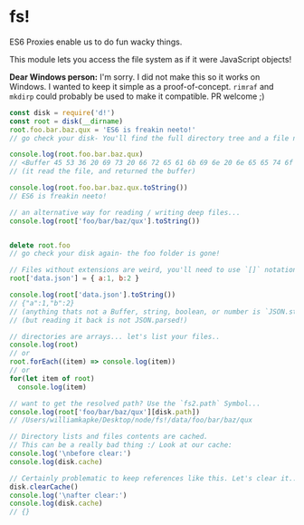 fs!
===

ES6 Proxies enable us to do fun wacky things.

This module lets you access the file system as if it were JavaScript objects!

**Dear Windows person:** I'm sorry. I did not make this so it works on Windows. I wanted to keep it
simple as a proof-of-concept. `rimraf` and `mkdirp` could probably be used to make it compatible.
PR welcome ;)


```javascript
const disk = require('d!')
const root = disk(__dirname)
root.foo.bar.baz.qux = 'ES6 is freakin neeto!'
// go check your disk- You'll find the full directory tree and a file named `qux`

console.log(root.foo.bar.baz.qux)
// <Buffer 45 53 36 20 69 73 20 66 72 65 61 6b 69 6e 20 6e 65 65 74 6f 21>
// (it read the file, and returned the buffer)

console.log(root.foo.bar.baz.qux.toString())
// ES6 is freakin neeto!

// an alternative way for reading / writing deep files...
console.log(root['foo/bar/baz/qux'].toString())


delete root.foo
// go check your disk again- the foo folder is gone!

// Files without extensions are weird, you'll need to use `[]` notation..
root['data.json'] = { a:1, b:2 }

console.log(root['data.json'].toString())
// {"a":1,"b":2}
// (anything thats not a Buffer, string, boolean, or number is `JSON.stringify`ed)
// (but reading it back is not JSON.parsed!)

// directories are arrays... let's list your files..
console.log(root)
// or
root.forEach((item) => console.log(item))
// or
for(let item of root)
  console.log(item)

// want to get the resolved path? Use the `fs2.path` Symbol...
console.log(root['foo/bar/baz/qux'][disk.path])
// /Users/williamkapke/Desktop/node/fs!/data/foo/bar/baz/qux

// Directory lists and files contents are cached.
// This can be a really bad thing :/ Look at our cache:
console.log('\nbefore clear:')
console.log(disk.cache)

// Certainly problematic to keep references like this. Let's clear it...
disk.clearCache()
console.log('\nafter clear:')
console.log(disk.cache)
// {}

```

